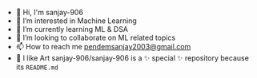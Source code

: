 - 👋 Hi, I'm sanjay-906
- 👀 I’m interested in Machine Learning
- 🌱 I’m currently learning ML & DSA
- 💞️ I’m looking to collaborate on ML related topics
- 📫 How to reach me pendemsanjay2003@gmail.com
- 🎨 I like Art
sanjay-906/sanjay-906 is a ✨ special ✨ repository because its `README.md`
<!---
 (this file) appears on your GitHub profile.
You can click the Preview link to take a look at your changes.
--->
